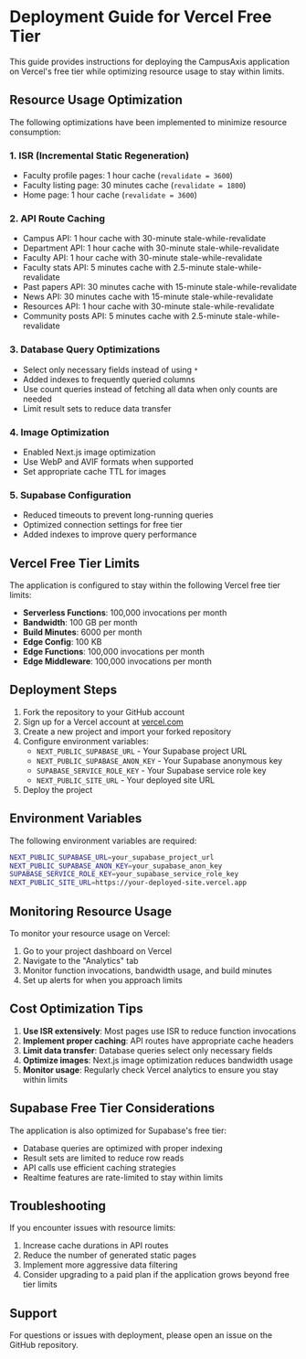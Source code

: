 # Deployment Guide for Vercel Free Tier

This guide provides instructions for deploying the CampusAxis application on Vercel's free tier while optimizing resource usage to stay within limits.

## Resource Usage Optimization

The following optimizations have been implemented to minimize resource consumption:

### 1. ISR (Incremental Static Regeneration)
- Faculty profile pages: 1 hour cache (`revalidate = 3600`)
- Faculty listing page: 30 minutes cache (`revalidate = 1800`)
- Home page: 1 hour cache (`revalidate = 3600`)

### 2. API Route Caching
- Campus API: 1 hour cache with 30-minute stale-while-revalidate
- Department API: 1 hour cache with 30-minute stale-while-revalidate
- Faculty API: 1 hour cache with 30-minute stale-while-revalidate
- Faculty stats API: 5 minutes cache with 2.5-minute stale-while-revalidate
- Past papers API: 30 minutes cache with 15-minute stale-while-revalidate
- News API: 30 minutes cache with 15-minute stale-while-revalidate
- Resources API: 1 hour cache with 30-minute stale-while-revalidate
- Community posts API: 5 minutes cache with 2.5-minute stale-while-revalidate

### 3. Database Query Optimizations
- Select only necessary fields instead of using `*`
- Added indexes to frequently queried columns
- Use count queries instead of fetching all data when only counts are needed
- Limit result sets to reduce data transfer

### 4. Image Optimization
- Enabled Next.js image optimization
- Use WebP and AVIF formats when supported
- Set appropriate cache TTL for images

### 5. Supabase Configuration
- Reduced timeouts to prevent long-running queries
- Optimized connection settings for free tier
- Added indexes to improve query performance

## Vercel Free Tier Limits

The application is configured to stay within the following Vercel free tier limits:

- **Serverless Functions**: 100,000 invocations per month
- **Bandwidth**: 100 GB per month
- **Build Minutes**: 6000 per month
- **Edge Config**: 100 KB
- **Edge Functions**: 100,000 invocations per month
- **Edge Middleware**: 100,000 invocations per month

## Deployment Steps

1. Fork the repository to your GitHub account
2. Sign up for a Vercel account at [vercel.com](https://vercel.com)
3. Create a new project and import your forked repository
4. Configure environment variables:
   - `NEXT_PUBLIC_SUPABASE_URL` - Your Supabase project URL
   - `NEXT_PUBLIC_SUPABASE_ANON_KEY` - Your Supabase anonymous key
   - `SUPABASE_SERVICE_ROLE_KEY` - Your Supabase service role key
   - `NEXT_PUBLIC_SITE_URL` - Your deployed site URL
5. Deploy the project

## Environment Variables

The following environment variables are required:

```bash
NEXT_PUBLIC_SUPABASE_URL=your_supabase_project_url
NEXT_PUBLIC_SUPABASE_ANON_KEY=your_supabase_anon_key
SUPABASE_SERVICE_ROLE_KEY=your_supabase_service_role_key
NEXT_PUBLIC_SITE_URL=https://your-deployed-site.vercel.app
```

## Monitoring Resource Usage

To monitor your resource usage on Vercel:

1. Go to your project dashboard on Vercel
2. Navigate to the "Analytics" tab
3. Monitor function invocations, bandwidth usage, and build minutes
4. Set up alerts for when you approach limits

## Cost Optimization Tips

1. **Use ISR extensively**: Most pages use ISR to reduce function invocations
2. **Implement proper caching**: API routes have appropriate cache headers
3. **Limit data transfer**: Database queries select only necessary fields
4. **Optimize images**: Next.js image optimization reduces bandwidth usage
5. **Monitor usage**: Regularly check Vercel analytics to ensure you stay within limits

## Supabase Free Tier Considerations

The application is also optimized for Supabase's free tier:

- Database queries are optimized with proper indexing
- Result sets are limited to reduce row reads
- API calls use efficient caching strategies
- Realtime features are rate-limited to stay within limits

## Troubleshooting

If you encounter issues with resource limits:

1. Increase cache durations in API routes
2. Reduce the number of generated static pages
3. Implement more aggressive data filtering
4. Consider upgrading to a paid plan if the application grows beyond free tier limits

## Support

For questions or issues with deployment, please open an issue on the GitHub repository.
